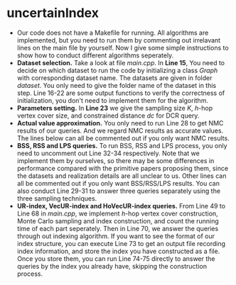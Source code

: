 # uncertainIndex
- Our code does not have a Makefile for running. All algorithms are implemented, but you need to run them by commenting out irrelavant lines on the main file by yourself. Now I give some simple instructions to show how to conduct different algorithms seperately.
- **Dataset selection.** Take a look at file *main.cpp*. In **Line 15**, You need to decide on which dataset to run the code by initializing a class *Graph* with corresponding dataset name. The datasets are given in folder *dataset*. You only need to give the folder name of the dataset in this step. Line 16-22 are some output functions to verify the correctness of initialization, you don't need to implement them for the algorithm.
- **Parameters setting.** In **Line 23** we give the sampling size $K$, $h$-hop vertex cover size, and constrained distance $dc$ for DCR query.
- **Actual value approximation.** You only need to run Line 28 to get NMC results of our queries. And we regard NMC results as accurate values. The lines below can all be commented out if you only want NMC results.
- **BSS, RSS and LPS queries.** To run BSS, RSS and LPS process, you only need to uncomment out Line 32-34 respectively. Note that we implement them by ourselves, so there may be some differences in performance compared with the primitive papers proposing them, since the datasets and realization details are all unclear to us. Other lines can all be commented out if you only want BSS/RSS/LPS results. You can also conduct Line 29-31 to answer three queries separately using the three sampling techniques.
- **UR-index, VecUR-index and HoVecUR-index queries.** From Line 49 to Line 68 in *main.cpp*, we implement $h$-hop vertex cover construction, Monte Carlo sampling and index construction, and count the running time of each part seperately. Then in Line 70, we answer the queries through out indexing algorithm. If you want to see the format of our index structure, you can execute Line 73 to get an output file recording index information, and store the index you have constructed as a file. Once you store them, you can run Line 74-75 directly to answer the queries by the index you already have, skipping the construction process.